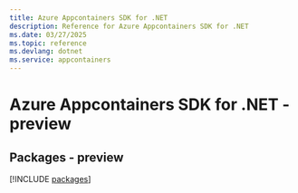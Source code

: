 ```yaml
---
title: Azure Appcontainers SDK for .NET
description: Reference for Azure Appcontainers SDK for .NET
ms.date: 03/27/2025
ms.topic: reference
ms.devlang: dotnet
ms.service: appcontainers
---
```

# Azure Appcontainers SDK for .NET - preview
## Packages - preview
[!INCLUDE [packages](appcontainers-index.md)]